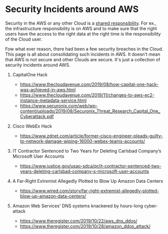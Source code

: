# Security Incidents around AWS

Security in the AWS or any other Cloud is a [shared responsibility](https://aws.amazon.com/compliance/shared-responsibility-model/). For ex., the infrastructure responsibility is on AWS and to make sure that the right users have the access to the right data at the right time is the responsibility of the Cloud user.

Fow what ever reason, there had been a few security breaches in the Cloud. This page is all about consolidating such incidents in AWS. It doesn't mean that AWS is not secure and other Clouds are secure. It's just a collection of security incidents around AWS.

1. CapitalOne Hack
    - https://www.thecloudavenue.com/2019/08/how-capital-one-hack-was-achieved-in-aws.html
    - https://www.thecloudavenue.com/2019/11/changes-to-aws-ec2-instance-metadata-service.html
    - https://www.securonix.com/web/wp-content/uploads/2019/08/Securonix_Threat_Research_Capital_One_Cyberattack.pdf

1. Cisco WebEx Hack
    - https://www.zdnet.com/article/former-cisco-engineer-pleads-guilty-to-network-damage-wiping-16000-webex-teams-accounts/

1. IT Contractor Sentenced to Two Years for Deleting Carlsbad Company’s Microsoft User Accounts
    - https://www.justice.gov/usao-sdca/pr/it-contractor-sentenced-two-years-deleting-carlsbad-company-s-microsoft-user-accounts

1. A Far-Right Extremist Allegedly Plotted to Blow Up Amazon Data Centers
    - https://www.wired.com/story/far-right-extremist-allegedly-plotted-blow-up-amazon-data-centers/

1. Amazon Web Services' DNS systems knackered by hours-long cyber-attack
    - https://www.theregister.com/2019/10/22/aws_dns_ddos/
    - https://www.theregister.com/2019/10/28/amazon_ddos_attack/